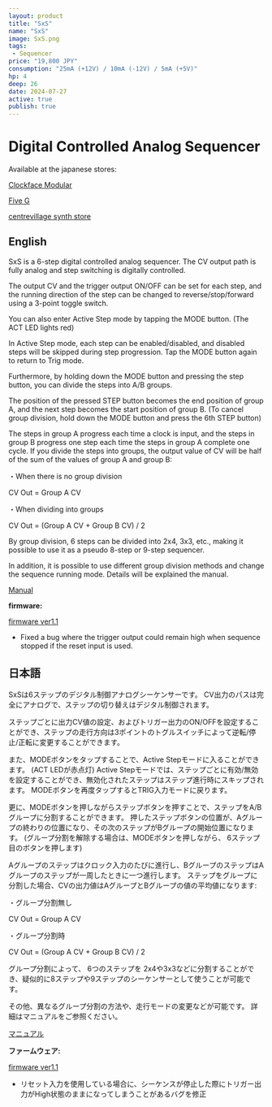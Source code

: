 ```yaml
---
layout: product
title: "SxS"
name: "SxS"
image: SxS.png
tags:
 - Sequencer
price: "19,800 JPY"
consumption: "25mA (+12V) / 10mA (-12V) / 5mA (+5V)"
hp: 4
deep: 26
date: 2024-07-27
active: true
publish: true
---
```


# Digital Controlled Analog Sequencer

Available at the japanese stores:

[Clockface Modular](https://clockfacemodular.com/products/centrevillage-sxs)

[Five G](https://fiveg.net/?pid=181835582)

[centrevillage synth store](https://centrevillage.stores.jp/items/66ad8831bb97772013b536ee)

## English

SxS is a 6-step digital controlled analog sequencer.
The CV output path is fully analog and step switching is digitally controlled.

The output CV and the trigger output ON/OFF can be set for each step, and the running direction of the step can be changed to reverse/stop/forward using a 3-point toggle switch.

You can also enter Active Step mode by tapping the MODE button.
(The ACT LED lights red)

In Active Step mode, each step can be enabled/disabled, and disabled steps will be skipped during step progression.
Tap the MODE button again to return to Trig mode.

Furthermore, by holding down the MODE button and pressing the step button, you can divide the steps into A/B groups.

The position of the pressed STEP button becomes the end position of group A, and the next step becomes the start position of group B.
(To cancel group division, hold down the MODE button and press the 6th STEP button)

The steps in group A progress each time a clock is input, and the steps in group B progress one step each time the steps in group A complete one cycle.
If you divide the steps into groups, the output value of CV will be half of the sum of the values ​​of group A and group B:

・When there is no group division

CV Out  =  Group A CV

・When dividing into groups

CV Out  =  (Group A CV + Group B CV)  / 2

By group division, 6 steps can be divided into 2x4, 3x3, etc., making it possible to use it as a pseudo 8-step or 9-step sequencer.

In addition, it is possible to use different group division methods and change the sequence running mode.
Details will be explained the manual.

 [Manual](https://docs.google.com/document/d/1AumPKeIKoL44SH7que2D2wKOI5kRUtmTZuQ4kaXP_RI/edit?usp=sharing)

**firmware:**

[firmware ver1.1](https://drive.google.com/file/d/1T92VHnZxhYYHRbjwIzcpGq3KAc1149De/view?usp=sharing)

- Fixed a bug where the trigger output could remain high when sequence stopped if the reset input is used.


## 日本語

SxSは6ステップのデジタル制御アナログシーケンサーです。
CV出力のパスは完全にアナログで、ステップの切り替えはデジタル制御されます。

ステップごとに出力CV値の設定、およびトリガー出力のON/OFFを設定することができ、ステップの走行方向は3ポイントのトグルスイッチによって逆転/停止/正転に変更することができます。

また、MODEボタンをタップすることで、Active Stepモードに入ることができます。
(ACT LEDが赤点灯)
Active Stepモードでは、ステップごとに有効/無効を設定することができ、無効化されたステップはステップ進行時にスキップされます。
MODEボタンを再度タップするとTRIG入力モードに戻ります。

更に、MODEボタンを押しながらステップボタンを押すことで、ステップをA/Bグループに分割することができます。
押したステップボタンの位置が、Aグループの終わりの位置になり、その次のステップがBグループの開始位置になります。
(グループ分割を解除する場合は、MODEボタンを押しながら、 6ステップ目のボタンを押します)

Aグループのステップはクロック入力のたびに進行し、BグループのステップはAグループのステップが一周したときに一つ進行します。
ステップをグループに分割した場合、CVの出力値はAグループとBグループの値の平均値になります:

・グループ分割無し

CV Out  =  Group A CV

・グループ分割時

CV Out  =  (Group A CV + Group B CV)  / 2

グループ分割によって、 6つのステップを 2x4や3x3などに分割することができ、疑似的に8ステップや9ステップのシーケンサーとして使うことが可能です。

その他、異なるグループ分割の方法や、走行モードの変更などが可能です。
詳細はマニュアルをご参照ください。

[マニュアル](https://docs.google.com/document/d/1lc6U96vIkQRXBdtkJ8WgugAilq6yz7U1puORhqo6XZ8/edit?usp=sharing)

**ファームウェア:**

[firmware ver1.1](https://drive.google.com/file/d/1T92VHnZxhYYHRbjwIzcpGq3KAc1149De/view?usp=sharing)

- リセット入力を使用している場合に、シーケンスが停止した際にトリガー出力がHigh状態のままになってしまうことがあるバグを修正

